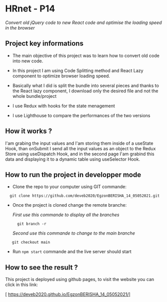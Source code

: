 # HRnet - P14

_Convert old jQuery code to new React code and optimise the loading speed in the browser_

## Project key informations

* The main objective of this project was to learn how to convert old code into new code.

* In this project I am using Code Splitting method and React Lazy component to optimize browser loading speed.

* Basically what I did is split the bundle into several pieces and thanks to the React lazy component, I download only the desired file and not the whole bundle/project

* I use Redux with hooks for the state menagement

* I use Lighthouse to compare the performances of the two versions

## How it works ?

I'am grabing the input values and I'am storing them inside of a useState Hook, than onSubmit I send all the input values as an object to the Redux Store using useDispatch Hook,
and in the second page I'am grabind this data and displaying it to a dynamic table using useSelector Hook.

## How to run the project in developper mode

- Clone the repo to your computer using GIT commande:
```
  git clone https://github.com/deveb2020/EgzonBERISHA_14_05052021.git
```

- Once the project is cloned change the remote branche:

  _First use this commande to display all the branches_
  ```
    git branch -r
  ```
  
  _Second use this commande to change to the main branche_
 ```
    git checkout main
 ```
 
 - Run `npm start` commande and the live server should start

## How to see the result ?

This project is deployed using github pages, to visit the website you can click in this link:

[ https://deveb2020.github.io/EgzonBERISHA_14_05052021/]
